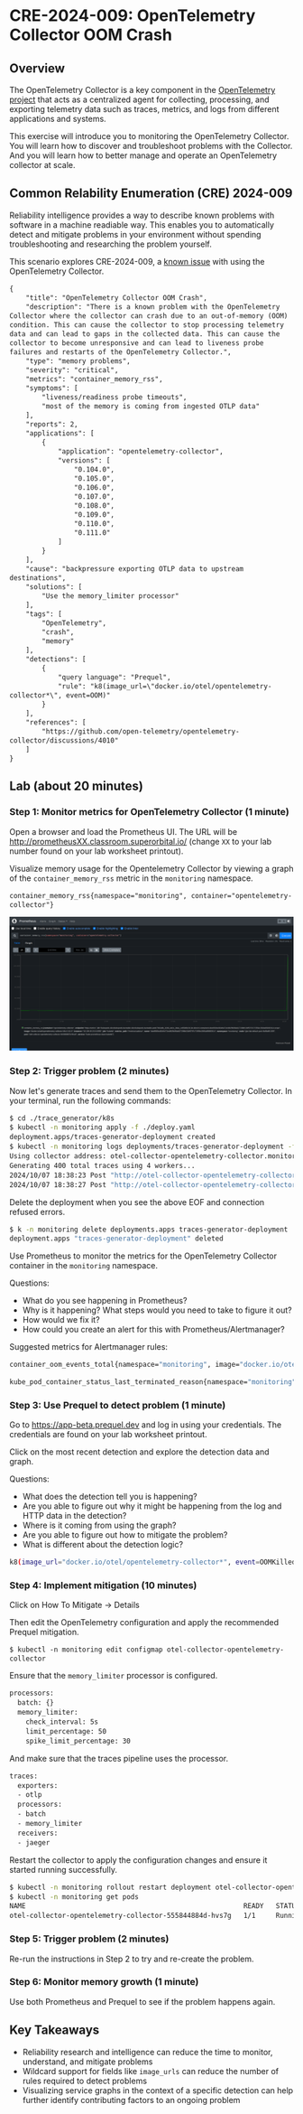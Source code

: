 # CRE-2024-009: OpenTelemetry Collector OOM Crash

## Overview

The OpenTelemetry Collector is a key component in the [OpenTelemetry project](https://opentelemetry.io/) that acts as a centralized agent for collecting, processing, and exporting telemetry data such as traces, metrics, and logs from different applications and systems.

This exercise will introduce you to monitoring the OpenTelemetry Collector. You will learn how to discover and troubleshoot problems with the Collector. And you will learn how to better manage and operate an OpenTelemetry collector at scale.

## Common Relability Enumeration (CRE) 2024-009

Reliability intelligence provides a way to describe known problems with software in a machine readiable way. This enables you to automatically detect and mitigate problems in your environment without spending troubleshooting and researching the problem yourself.

This scenario explores CRE-2024-009, a [known issue](https://github.com/open-telemetry/opentelemetry-collector/discussions/4010) with using the OpenTelemetry Collector.

```
{
    "title": "OpenTelemetry Collector OOM Crash",
    "description": "There is a known problem with the OpenTelemetry Collector where the collector can crash due to an out-of-memory (OOM) condition. This can cause the collector to stop processing telemetry data and can lead to gaps in the collected data. This can cause the collector to become unresponsive and can lead to liveness probe failures and restarts of the OpenTelemetry Collector.",
    "type": "memory problems",
    "severity": "critical",
    "metrics": "container_memory_rss",
    "symptoms": [
        "liveness/readiness probe timeouts",
        "most of the memory is coming from ingested OTLP data"
    ],
    "reports": 2,
    "applications": [
        {
            "application": "opentelemetry-collector",
            "versions": [
                "0.104.0",
                "0.105.0",
                "0.106.0",
                "0.107.0",
                "0.108.0",
                "0.109.0",
                "0.110.0",
                "0.111.0"
            ]
        }
    ],
    "cause": "backpressure exporting OTLP data to upstream destinations",
    "solutions": [
        "Use the memory_limiter processor"
    ],
    "tags": [
        "OpenTelemetry",
        "crash",
        "memory"
    ],
    "detections": [
        {
            "query language": "Prequel",
            "rule": "k8(image_url=\"docker.io/otel/opentelemetry-collector*\", event=OOM)"
        }
    ],
    "references": [
        "https://github.com/open-telemetry/opentelemetry-collector/discussions/4010"
    ]
}
```

## Lab (about 20 minutes)

### Step 1: Monitor metrics for OpenTelemetry Collector (1 minute)

Open a browser and load the Prometheus UI. The URL will be http://prometheusXX.classroom.superorbital.io/ (change `XX` to your lab number found on your lab worksheet printout).

Visualize memory usage for the Opentelemetry Collector by viewing a graph of the `container_memory_rss` metric in the `monitoring` namespace.

```
container_memory_rss{namespace="monitoring", container="opentelemetry-collector"}
```

![Monitor OTel Collector memory](./images/otel-rss.png)

### Step 2: Trigger problem (2 minutes)

Now let's generate traces and send them to the OpenTelemetry Collector. In your terminal, run the following commands:

```bash
$ cd ./trace_generator/k8s
$ kubectl -n monitoring apply -f ./deploy.yaml
deployment.apps/traces-generator-deployment created
$ kubectl -n monitoring logs deployments/traces-generator-deployment -f 
Using collector address: otel-collector-opentelemetry-collector.monitoring.svc.cluster.local:14268
Generating 400 total traces using 4 workers...
2024/10/07 18:38:23 Post "http://otel-collector-opentelemetry-collector.monitoring.svc.cluster.local:14268/api/traces": EOF
2024/10/07 18:38:27 Post "http://otel-collector-opentelemetry-collector.monitoring.svc.cluster.local:14268/api/traces": dial tcp 10.119.252.93:14268: connect: connection refused
```

Delete the deployment when you see the above EOF and connection refused errors.

```bash
$ k -n monitoring delete deployments.apps traces-generator-deployment 
deployment.apps "traces-generator-deployment" deleted
```

Use Prometheus to monitor the metrics for the OpenTelemetry Collector container in the `monitoring` namespace.

Questions: 

* What do you see happening in Prometheus?
* Why is it happening? What steps would you need to take to figure it out?
* How would we fix it?
* How could you create an alert for this with Prometheus/Alertmanager?

Suggested metrics for Alertmanager rules:

```bash
container_oom_events_total{namespace="monitoring", image="docker.io/otel/opentelemetry-collector-k8s:0.111.0"}
```

```bash
kube_pod_container_status_last_terminated_reason{namespace="monitoring", container="opentelemetry-collector"}
```

### Step 3: Use Prequel to detect problem (1 minute)

Go to https://app-beta.prequel.dev and log in using your credentials. The credentials are found on your lab worksheet printout.

Click on the most recent detection and explore the detection data and graph.

Questions:

* What does the detection tell you is happening?
* Are you able to figure out why it might be happening from the log and HTTP data in the detection?
* Where is it coming from using the graph?
* Are you able to figure out how to mitigate the problem?
* What is different about the detection logic?

```bash
k8(image_url="docker.io/otel/opentelemetry-collector*", event=OOMKilled)
```

### Step 4: Implement mitigation (10 minutes)

Click on How To Mitigate -> Details

Then edit the OpenTelemetry configuration and apply the recommended Prequel mitigation.

```
$ kubectl -n monitoring edit configmap otel-collector-opentelemetry-collector 
```

Ensure that the `memory_limiter` processor is configured.

```bash
processors:
  batch: {}
  memory_limiter:
    check_interval: 5s
    limit_percentage: 50
    spike_limit_percentage: 30
```

And make sure that the traces pipeline uses the processor.

```bash
traces:
  exporters:
  - otlp
  processors:
  - batch
  - memory_limiter
  receivers:
  - jaeger
```

Restart the collector to apply the configuration changes and ensure it started running successfully.

```bash
$ kubectl -n monitoring rollout restart deployment otel-collector-opentelemetry-collector
$ kubectl -n monitoring get pods
NAME                                                      READY   STATUS    RESTARTS   AGE
otel-collector-opentelemetry-collector-555844884d-hvs7g   1/1     Running   0          34s
```

### Step 5: Trigger problem (2 minutes)

Re-run the instructions in Step 2 to try and re-create the problem.

### Step 6: Monitor memory growth (1 minute)

Use both Prometheus and Prequel to see if the problem happens again.

## Key Takeaways

* Reliability research and intelligence can reduce the time to monitor, understand, and mitigate problems
* Wildcard support for fields like `image_urls` can reduce the number of rules required to detect problems
* Visualizing service graphs in the context of a specific detection can help further identify contributing factors to an ongoing problem